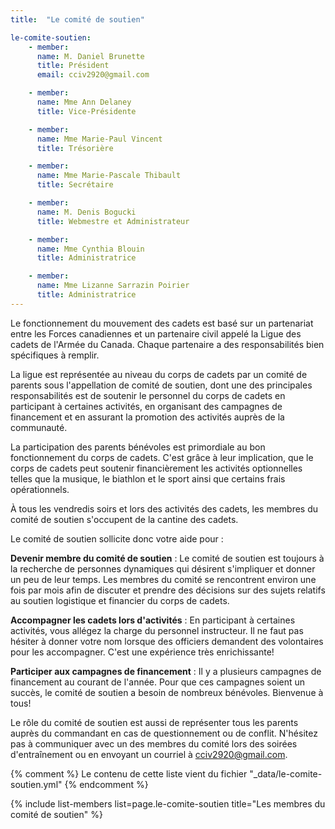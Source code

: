 ```yaml
---
title:  "Le comité de soutien"  

le-comite-soutien: 
    - member: 
      name: M. Daniel Brunette
      title: Président
      email: cciv2920@gmail.com

    - member: 
      name: Mme Ann Delaney
      title: Vice-Présidente

    - member: 
      name: Mme Marie-Paul Vincent
      title: Trésorière

    - member: 
      name: Mme Marie-Pascale Thibault 
      title: Secrétaire

    - member: 
      name: M. Denis Bogucki
      title: Webmestre et Administrateur

    - member: 
      name: Mme Cynthia Blouin 
      title: Administratrice

    - member: 
      name: Mme Lizanne Sarrazin Poirier 
      title: Administratrice
---
```



Le fonctionnement du mouvement des cadets est basé sur un partenariat entre les Forces canadiennes et un partenaire civil appelé la Ligue des cadets de l'Armée du Canada. Chaque partenaire a des responsabilités bien spécifiques à remplir.

La ligue est représentée au niveau du corps de cadets par un comité de parents sous l'appellation de comité de soutien, dont une des principales responsabilités est de soutenir le personnel du corps de cadets en participant à certaines activités, en organisant des campagnes de financement et en assurant la promotion des activités auprès de la communauté.

La participation des parents bénévoles est primordiale au bon fonctionnement du corps de cadets. C'est grâce à leur implication, que le corps de cadets peut soutenir financièrement les activités optionnelles telles que la musique, le biathlon et le sport ainsi que certains frais opérationnels.

À tous les vendredis soirs et lors des activités des cadets, les membres du comité de soutien s'occupent de la cantine des cadets.

Le comité de soutien sollicite donc votre aide pour :

**Devenir membre du comité de soutien** : Le comité de soutien est toujours à la recherche de personnes dynamiques qui désirent s'impliquer et donner un peu de leur temps. Les membres du comité se rencontrent environ une fois par mois afin de discuter et prendre des décisions sur des sujets relatifs au soutien logistique et financier du corps de cadets.

**Accompagner les cadets lors d'activités** : En participant à certaines activités, vous allégez la charge du personnel instructeur. Il ne faut pas hésiter à donner votre nom lorsque des officiers demandent des volontaires pour les accompagner. C'est une expérience très enrichissante!

**Participer aux campagnes de financement** : Il y a plusieurs campagnes de financement au courant de l'année. Pour que ces campagnes soient un succès, le comité de soutien a besoin de nombreux bénévoles. Bienvenue à tous!

Le rôle du comité de soutien est aussi de représenter tous les parents auprès du commandant en cas de questionnement ou de conflit. N'hésitez pas à communiquer avec un des membres du comité lors des soirées d'entraînement ou en envoyant un courriel à cciv2920@gmail.com.

 

{% comment %}
Le contenu de cette liste vient du fichier "_data/le-comite-soutien.yml" 
{% endcomment %}

{% include list-members 
    list=page.le-comite-soutien 
    title="Les membres du comité de soutien" 
%}

